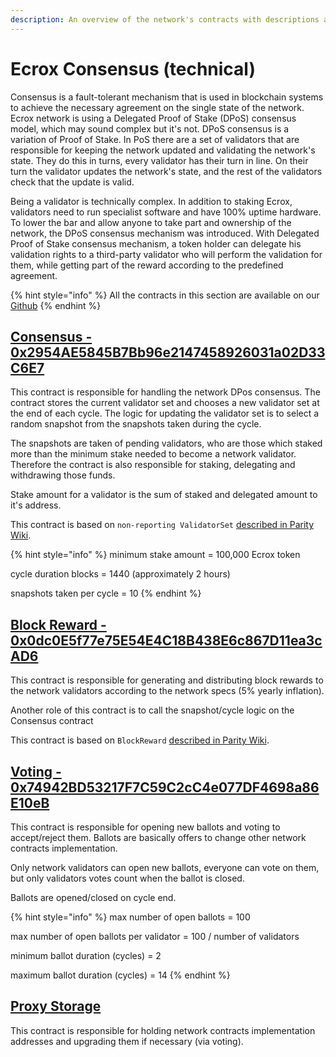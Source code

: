 ```yaml
---
description: An overview of the network's contracts with descriptions and links
---
```


# Ecrox Consensus \(technical\)

Consensus is a fault-tolerant mechanism that is used in blockchain systems to achieve the necessary agreement on the single state of the network. Ecrox network is using a Delegated Proof of Stake \(DPoS\) consensus model, which may sound complex but it's not. DPoS consensus is a variation of Proof of Stake. In PoS there are a set of validators that are responsible for keeping the network updated and validating the network's state. They do this in turns, every validator has their turn in line. On their turn the validator updates the network's state, and the rest of the validators check that the update is valid.

Being a validator is technically complex. In addition to staking Ecrox, validators need to run specialist software and have 100% uptime hardware. To lower the bar and allow anyone to take part and ownership of the network, the DPoS consensus mechanism was introduced. With Delegated Proof of Stake consensus mechanism, a token holder can delegate his validation rights to a third-party validator who will perform the validation for them, while getting part of the reward according to the predefined agreement.

{% hint style="info" %}
All the contracts in this section are available on our [Github](https://github.com/fuseio/fuse-network/tree/master/contracts)
{% endhint %}

## [Consensus - 0x2954AE5845B7Bb96e2147458926031a02D33C6E7](https://ecroxscan.com/address/0x2954AE5845B7Bb96e2147458926031a02D33C6E7)

This contract is responsible for handling the network DPos consensus. The contract stores the current validator set and chooses a new validator set at the end of each cycle. The logic for updating the validator set is to select a random snapshot from the snapshots taken during the cycle.

The snapshots are taken of pending validators, who are those which staked more than the minimum stake needed to become a network validator. Therefore the contract is also responsible for staking, delegating and withdrawing those funds.

Stake amount for a validator is the sum of staked and delegated amount to it's address.

This contract is based on `non-reporting ValidatorSet` [described in Parity Wiki](https://wiki.parity.io/Validator-Set.html#non-reporting-contract).

{% hint style="info" %}
minimum stake amount = 100,000 Ecrox token

cycle duration blocks = 1440 \(approximately 2 hours\)

snapshots taken per cycle = 10
{% endhint %}

## [Block Reward - 0x0dc0E5f77e75E54E4C18B438E6c867D11ea3cAD6](https://ecroxscan.com/address/0x0dc0E5f77e75E54E4C18B438E6c867D11ea3cAD6)

This contract is responsible for generating and distributing block rewards to the network validators according to the network specs \(5% yearly inflation\).

Another role of this contract is to call the snapshot/cycle logic on the Consensus contract

This contract is based on `BlockReward` [described in Parity Wiki](https://wiki.parity.io/Block-Reward-Contract).

## [Voting - 0x74942BD53217F7C59C2cC4e077DF4698a86E10eB](https://ecroxscan.com/address/0x74942BD53217F7C59C2cC4e077DF4698a86E10eB)

This contract is responsible for opening new ballots and voting to accept/reject them. Ballots are basically offers to change other network contracts implementation.

Only network validators can open new ballots, everyone can vote on them, but only validators votes count when the ballot is closed.

Ballots are opened/closed on cycle end.

{% hint style="info" %}
max number of open ballots = 100

max number of open ballots per validator = 100 / number of validators

minimum ballot duration \(cycles\) = 2

maximum ballot duration \(cycles\) = 14
{% endhint %}

## [Proxy Storage](https://ecroxscan.com/address/0x9b66D237552d25Bc7942eF67832663dc264c926B)

This contract is responsible for holding network contracts implementation addresses and upgrading them if necessary \(via voting\).

